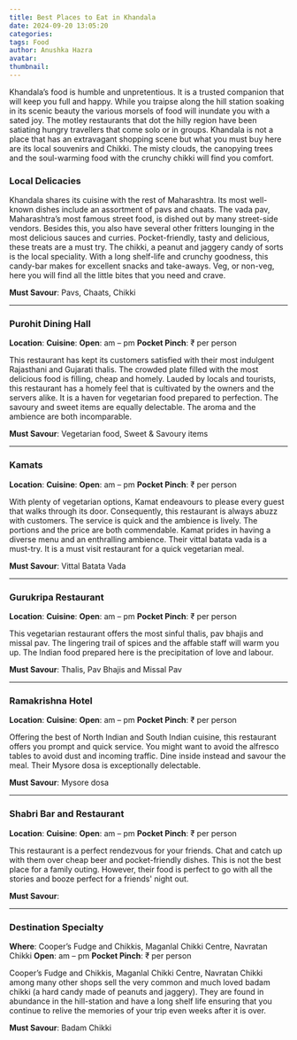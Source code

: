 ```yaml
---
title: Best Places to Eat in Khandala
date: 2024-09-20 13:05:20
categories:
tags: Food
author: Anushka Hazra
avatar:
thumbnail:
---
```

Khandala’s food is humble and unpretentious. It is a trusted companion that will keep you full and happy. While you traipse along the hill station soaking in its scenic beauty the various morsels of food will inundate you with a sated joy. The motley restaurants that dot the hilly region have been satiating hungry travellers that come solo or in groups. Khandala is not a place that has an extravagant shopping scene but what you must buy here are its local souvenirs and Chikki. The misty clouds, the canopying trees and the soul-warming food with the crunchy chikki will find you comfort. 

### Local Delicacies

Khandala shares its cuisine with the rest of Maharashtra. Its most well-known dishes include an assortment of pavs and chaats. The vada pav, Maharashtra’s most famous street food, is dished out by many street-side vendors. Besides this, you also have several other fritters lounging in the most delicious sauces and curries. Pocket-friendly, tasty and delicious, these treats are a must try. The chikki, a peanut and jaggery candy of sorts is the local speciality. With a long shelf-life and crunchy goodness, this candy-bar makes for excellent snacks and take-aways. Veg, or non-veg, here you will find all the little bites that you need and crave.   

**Must Savour**: Pavs, Chaats, Chikki

---

### Purohit Dining Hall
**Location**: 
**Cuisine**: 
**Open**:  am –  pm
**Pocket Pinch**: ₹ per person

This restaurant has kept its customers satisfied with their most indulgent Rajasthani and Gujarati thalis. The crowded plate filled with the most delicious food is filling, cheap and homely. Lauded by locals and tourists, this restaurant has a homely feel that is cultivated by the owners and the servers alike. It is a haven for vegetarian food prepared to perfection. The savoury and sweet items are equally delectable. The aroma and the ambience are both incomparable.   

**Must Savour**: Vegetarian food, Sweet & Savoury items

---

### Kamats
**Location**: 
**Cuisine**: 
**Open**:  am –  pm
**Pocket Pinch**: ₹ per person

With plenty of vegetarian options, Kamat endeavours to please every guest that walks through its door. Consequently, this restaurant is always abuzz with customers. The service is quick and the ambience is lively. The portions and the price are both commendable. Kamat prides in having a diverse menu and an enthralling ambience. Their vittal batata vada is a must-try. It is a must visit restaurant for a quick vegetarian meal.   

**Must Savour**: Vittal Batata Vada

---

### Gurukripa Restaurant
**Location**: 
**Cuisine**: 
**Open**:  am –  pm
**Pocket Pinch**: ₹ per person

This vegetarian restaurant offers the most sinful thalis, pav bhajis and missal pav. The lingering trail of spices and the affable staff will warm you up. The Indian food prepared here is the precipitation of love and labour.   

**Must Savour**: Thalis, Pav Bhajis and Missal Pav

---

### Ramakrishna Hotel 
**Location**: 
**Cuisine**: 
**Open**:  am –  pm
**Pocket Pinch**: ₹ per person

Offering the best of North Indian and South Indian cuisine, this restaurant offers you prompt and quick service. You might want to avoid the alfresco tables to avoid dust and incoming traffic. Dine inside instead and savour the meal. Their Mysore dosa is exceptionally delectable.   

**Must Savour**: Mysore dosa

---

### Shabri Bar and Restaurant
**Location**: 
**Cuisine**: 
**Open**:  am –  pm
**Pocket Pinch**: ₹ per person

This restaurant is a perfect rendezvous for your friends. Chat and catch up with them over cheap beer and pocket-friendly dishes. This is not the best place for a family outing. However, their food is perfect to go with all the stories and booze perfect for a friends' night out.   

**Must Savour**: 

---

### Destination Specialty
**Where**: Cooper’s Fudge and Chikkis, Maganlal Chikki Centre, Navratan Chikki
**Open**:  am –  pm
**Pocket Pinch**: ₹ per person

Cooper’s Fudge and Chikkis, Maganlal Chikki Centre, Navratan Chikki among many other shops sell the very common and much loved badam chikki (a hard candy made of peanuts and jaggery). They are found in abundance in the hill-station and have a long shelf life ensuring that you continue to relive the memories of your trip even weeks after it is over.   

**Must Savour**: Badam Chikki